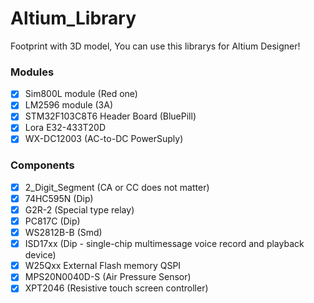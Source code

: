 # Altium_Library

 Footprint with 3D model, You can use this librarys for Altium Designer!
 
 ### Modules
- [x] Sim800L module (Red one)
- [x] LM2596 module (3A)
- [x] STM32F103C8T6 Header Board (BluePill)
- [x] Lora E32-433T20D
- [x] WX-DC12003 (AC-to-DC PowerSuply)

### Components
- [x] 2_Digit_Segment (CA or CC does not matter)
- [x] 74HC595N (Dip)
- [x] G2R-2 (Special type relay)
- [x] PC817C (Dip)
- [x] WS2812B-B (Smd)
- [x] ISD17xx (Dip - single-chip multimessage voice record and playback device)
- [x] W25Qxx External Flash memory QSPI
- [x] MPS20N0040D-S (Air Pressure Sensor)
- [x] XPT2046 (Resistive touch screen controller)
